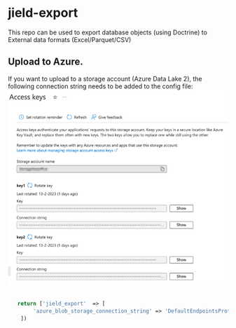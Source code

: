 # jield-export

This repo can be used to export database objects (using Doctrine) to External data formats (Excel/Parquet/CSV)

## Upload to Azure.

If you want to upload to a storage account (Azure Data Lake 2), the following connection string needs to be added to the
config file: ![Azure Access keys screenshot](img/azure-access-keys.png)

```php

   return ['jield_export'  => [
        'azure_blob_storage_connection_string' => 'DefaultEndpointsProtocol=https;AccountName=<ACCOUNTNAME>;AccountKey=<ACCOUNTKEY>;EndpointSuffix=core.windows.net'
    ])
```
